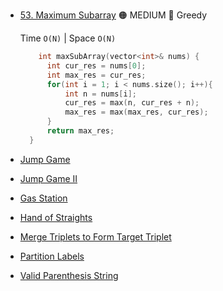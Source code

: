 - [53. Maximum Subarray](https://leetcode.com/problems/maximum-subarray/) 🟠 MEDIUM 🔵 Greedy

  Time ```O(N)``` | Space ```O(N)```
  ```cpp
      int maxSubArray(vector<int>& nums) {
        int cur_res = nums[0];
        int max_res = cur_res;
        for(int i = 1; i < nums.size(); i++){
            int n = nums[i];
            cur_res = max(n, cur_res + n);
            max_res = max(max_res, cur_res);
        }
        return max_res;
    }
  ```
- [Jump Game](https://leetcode.com/problems/jump-game/)
- [Jump Game II](https://leetcode.com/problems/jump-game-ii/)
- [Gas Station](https://leetcode.com/problems/gas-station/)
- [Hand of Straights](https://leetcode.com/problems/hand-of-straights/)
- [Merge Triplets to Form Target Triplet](https://leetcode.com/problems/merge-triplets-to-form-target-triplet/)
- [Partition Labels](https://leetcode.com/problems/partition-labels/)
- [Valid Parenthesis String](https://leetcode.com/problems/valid-parenthesis-string/)
